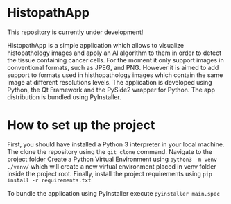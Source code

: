 # HistopathApp
This repository is currently under development!

HistopathApp is a simple application which allows to visualize histopathology images and apply an AI algorithm to them in order to detect the tissue containing cancer cells. 
For the moment it only support images in conventional formats, such as JPEG, and PNG. However it is aimed to add support to formats used in histhopathology images which contain the same image at different resolutions levels.
The application is developed using Python, the Qt Framework and the PySide2 wrapper for Python. The app distribution is bundled using PyInstaller.

# How to set up the project
First, you should have installed a Python 3 interpreter in your local machine.
The clone the repository using the `git clone` command.
Navigate to the project folder
Create a Python Virtual Environment using `python3 -m venv ./venv/` which will create a new virtual environment placed in venv folder inside the project root.
Finally, install the project requirements using `pip install -r requirements.txt`

To bundle the application using PyInstaller execute `pyinstaller main.spec`
